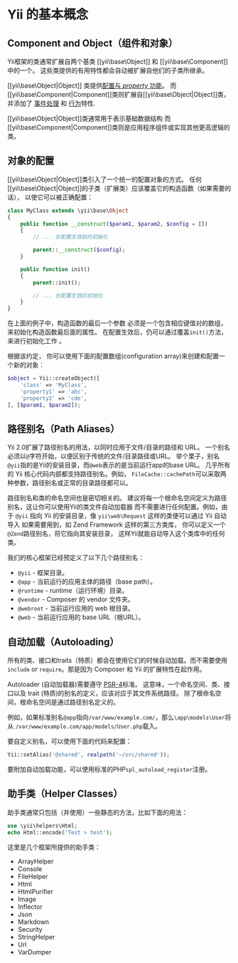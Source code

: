 Yii 的基本概念
=====================


Component and Object（组件和对象）
--------------------

Yii框架的类通常扩展自两个基类 [[yii\base\Object]] 和 [[yii\base\Component]] 中的一个。
这些类提供的有用特性都会自动被扩展自他们的子类所继承。

[[yii\base\Object|Object]] 类提供[配置与 *property* 功能](../api/base/Object.md)。
而[[yii\base\Component|Component]]类则扩展自[[yii\base\Object|Object]]类，并添加了
[事件处理](events.md) 和 [行为](behaviors.md)特性.

[[yii\base\Object|Object]]类通常用于表示基础数据结构
而[[yii\base\Component|Component]]类则是应用程序组件或实现其他更高逻辑的类。


对象的配置
--------------------

[[yii\base\Object|Object]]类引入了一个统一的配置对象的方式。
任何[[yii\base\Object|Object]]的子类（扩展类）应该覆盖它的构造函数（如果需要的话），
以使它可以被正确配置：

```php
class MyClass extends \yii\base\Object
{
    public function __construct($param1, $param2, $config = [])
    {
        // ... 在配置生效前的初始化

        parent::__construct($config);
    }

    public function init()
    {
        parent::init();

        // ... 在配置生效后初始化
    }
}
```

在上面的例子中，构造函数的最后一个参数
必须是一个包含相应键值对的数组，来初始化构造函数最后面的属性。
在配置生效后，仍可以通过覆盖`init()`方法，来进行初始化工作
。

根据该约定，
你可以使用下面的配置数组(configuration array)来创建和配置一个新的对象：

```php
$object = Yii::createObject([
    'class' => 'MyClass',
    'property1' => 'abc',
    'property2' => 'cde',
], [$param1, $param2]);
```


路径别名（Path Aliases）
------------

Yii 2.0扩展了路径别名的用法，以同时应用于文件/目录的路径和 URL。
一个别名必须以`@`字符开始，以便区别于传统的文件/目录路径或URL。
举个栗子，别名`@yii`指的是Yii的安装目录，而`@web`表示的是当前运行app的base URL。
几乎所有的 Yii 核心代码内部都支持路径别名。例如，
`FileCache::cachePath`可以采取两种参数，路径别名或正常的目录路径都可以。

路径别名和类的命名空间也是密切相关的。
建议将每一个根命名空间定义为路径别名，这让你可以使用Yii的类文件自动加载器
而不需要进行任何配置。例如，由于 `@yii` 指向 Yii 的安装目录，像 `yii\web\Request` 这样的类便可以通过 Yii 自动导入
如果需要用到，如 Zend Framework 这样的第三方类库，
你可以定义一个`@Zend`路径别名，将它指向其安装目录，
这样Yii就能自动导入这个类库中的任何类。

我们的核心框架已经预定义了以下几个路径别名：

- `@yii` - 框架目录。
- `@app` - 当前运行的应用主体的路径（base path）。
- `@runtime` - runtime（运行环境）目录。
- `@vendor` - Composer 的 vendor 文件夹。
- `@webroot` - 当前运行应用的 web 根目录。
- `@web` - 当前运行应用的 base URL（根URL）。

自动加载（Autoloading）
-----------

所有的类、接口和traits（特质）都会在使用它们的时候自动加载。而不需要使用
`include` or `require`。那是因为 Composer 和 Yii 的扩展特性在起作用。

Autoloader (自动加载器)需要遵守 [PSR-4](https://github.com/php-fig/fig-standards/blob/master/proposed/psr-4-autoloader/psr-4-autoloader.md)标准。
这意味，一个命名空间、类、接口以及 trait (特质)的别名的定义，应该对应于其文件系统路径。
除了根命名空间，根命名空间是通过路径别名定义的。

例如，如果标准别名`@app`指向`/var/www/example.com/`，那么`\app\models\User`将从
`/var/www/example.com/app/models/User.php`载入。

要自定义别名，可以使用下面的代码来配置：

```php
Yii::setAlias('@shared', realpath('~/src/shared'));
```

要附加自动加载功能，可以使用标准的PHP`spl_autoload_register`注册。

助手类（Helper Classes）
--------------

助手类通常只包括（并使用）一些静态的方法，比如下面的用法：

```php
use \yii\helpers\Html;
echo Html::encode('Test > test');
```

这里是几个框架所提供的助手类：

- ArrayHelper
- Console
- FileHelper
- Html
- HtmlPurifier
- Image
- Inflector
- Json
- Markdown
- Security
- StringHelper
- Url
- VarDumper